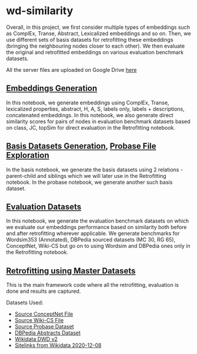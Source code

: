 # wd-similarity

Overall, in this project, we first consider multiple types of embeddings such as ComplEx, Transe, Abstract, Lexicalized embeddings and so on. Then, we use different sets of basis datasets for retrofitting these embeddings (bringing the neighbouring nodes closer to each other). We then evaluate the original and retrofitted embeddings on various evaluation benchmark datasets.

All the server files are uploaded on Google Drive [here](https://drive.google.com/drive/folders/1T-dE2tzF6iZDcDnaAmJeWERV-d3QwAk8?usp=sharing)

## [Embeddings Generation](https://github.com/usc-isi-i2/wd-similarity/blob/main/Embeddings%20Generation.ipynb)

In this notebook, we generate embeddings using ComplEx, Transe, lexicalized properties, abstract, H, A, S, labels only, labels + descriptions, concatenated embeddings. In this notebook, we also generate direct similarity scores for pairs of nodes in evaluation benchmark datasets based on class, JC, topSim for direct evaluation in the Retrofitting notebook.

## [Basis Datasets Generation](https://github.com/usc-isi-i2/wd-similarity/blob/main/Basis%20Datasets%20Generation.ipynb), [Probase File Exploration](https://github.com/usc-isi-i2/wd-similarity/blob/main/Probase%20File%20Exploration.ipynb)

In the basis notebook, we generate the basis datasets using 2 relations - parent-child and siblings which we will later use in the Retrofitting notebook. In the probase notebook, we generate another such basis dataset.

## [Evaluation Datasets](https://github.com/usc-isi-i2/wd-similarity/blob/main/Evaluation%20Datasets%20Generation.ipynb)

In this notebook, we generate the evaluation benchmark datasets on which we evaluate our embeddings performance based on similarity both before and after retrofitting wherever applicable. We generate benchmarks for Wordsim353 (Annotated), DBPedia sourced datasets (MC 30, RG 65), ConceptNet, Wiki-CS but go on to using Wordsim and DBPedia ones only in the Retrofitting notebook.

## [Retrofitting using Master Datasets](https://github.com/usc-isi-i2/wd-similarity/blob/main/Retrofitting%20using%20Master%20datasets.ipynb)

This is the main framework code where all the retrofitting, evaluation is done and results are captured.

Datasets Used:

* [Source ConceptNet File](https://drive.google.com/file/d/1bhkeTjDeheLXQdRpaJk6F5uTUFTpgQW0/view?usp=sharing)
* [Source Wiki-CS File](https://zenodo.org/record/3983030/files/wikidata-cs-20200504.tsv?download=1)
* [Source Probase Dataset](https://concept.research.microsoft.com/Home/Download)
* [DBPedia Abstracts Dataset](https://downloads.dbpedia.org/repo/dbpedia/text/short-abstracts/2020.07.01/short-abstracts_lang=en.ttl.bz2)
* [Wikidata DWD v2](https://drive.google.com/drive/u/3/folders/1OIZegxxrs_Hv2ZhDsSO-zLVARCR60P01)
* [Sitelinks from Wikidata 2020-12-08](https://drive.google.com/drive/u/3/folders/1qbbgjo7pddMdDvQzOSeSaL6lYwj_f5gi)

